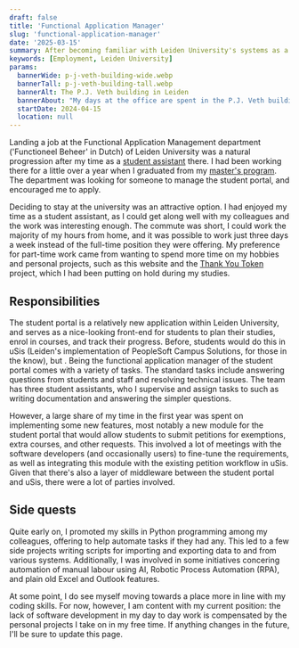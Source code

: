 ```yaml
---
draft: false
title: 'Functional Application Manager'
slug: 'functional-application-manager'
date: '2025-03-15'
summary: After becoming familiar with Leiden University's systems as a student assistant, I continued working there once I graduated.
keywords: [Employment, Leiden University]
params:
  bannerWide: p-j-veth-building-wide.webp
  bannerTall: p-j-veth-building-tall.webp
  bannerAlt: The P.J. Veth building in Leiden
  bannerAbout: "My days at the office are spent in the P.J. Veth building of Leiden University. The department I work for moved here from the Gravensteen building (see my [student assistant](/career/student-assistant-fb/) page). Image courtesy of [Wikimedia Commons](https://commons.wikimedia.org/wiki/File:2018-11-24_PJ_Veth-gebouw.jpg)."
  startDate: 2024-04-15
  location: null
---
```


Landing a job at the Functional Application Management department ('Functioneel Beheer' in Dutch) of Leiden University was a natural progression after my time as a [student assistant](/career/student-assistant-fb/) there. I had been working there for a little over a year when I graduated from my [master's program](/career/master-computer-science). The department was looking for someone to manage the student portal, and encouraged me to apply. 

Deciding to stay at the university was an attractive option. I had enjoyed my time as a student assistant, as I could get along well with my colleagues and the work was interesting enough. The commute was short, I could work the majority of my hours from home, and it was possible to work just three days a week instead of the full-time position they were offering. My preference for part-time work came from wanting to spend more time on my hobbies and personal projects, such as this website and the [Thank You Token](/portfolio/thank-you-token) project, which I had been putting on hold during my studies.

## Responsibilities
The student portal is a relatively new application within Leiden University, and serves as a nice-looking front-end for students to plan their studies, enrol in courses, and track their progress. Before, students would do this in uSis (Leiden's implementation of PeopleSoft Campus Solutions, for those in the know), but . Being the functional application manager of the student portal comes with a variety of tasks. The standard tasks include answering questions from students and staff and resolving technical issues. The team has three student assistants, who I supervise and assign tasks to such as writing documentation and answering the simpler questions.

However, a large share of my time in the first year was spent on implementing some new features, most notably a new module for the student portal that would allow students to submit petitions for exemptions, extra courses, and other requests. This involved a lot of meetings with the software developers (and occasionally users) to fine-tune the requirements, as well as integrating this module with the existing petition workflow in uSis. Given that there's also a layer of middleware between the student portal and uSis, there were a lot of parties involved.

## Side quests
Quite early on, I promoted my skills in Python programming among my colleagues, offering to help automate tasks if they had any. This led to a few side projects writing scripts for importing and exporting data to and from various systems. Additionally, I was involved in some initiatives concering automation of manual labour using AI, Robotic Process Automation (RPA), and plain old Excel and Outlook features.

At some point, I do see myself moving towards a place more in line with my coding skills. For now, however, I am content with my current position: the lack of software development in my day to day work is compensated by the personal projects I take on in my free time. If anything changes in the future, I'll be sure to update this page. 
